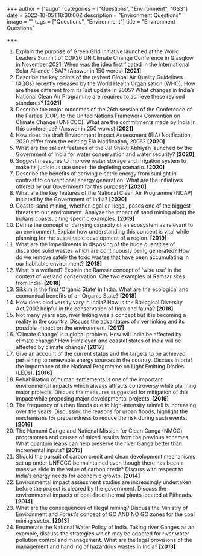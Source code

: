 +++
author = ["augu"]
categories = ["Questions", "Environment", "GS3"]
date = 2022-10-05T18:30:00Z
description = "Environment Questions"
image = ""
tags = ["Questions", "Environment"]
title = "Environment Questions"

+++
 1. Explain the purpose of Green Grid Initiative launched at the World Leaders Summit of COP26 UN Climate Change Conference in Glasglow in November 2021. When was the idea first floated in the International Solar Alliance (ISA)? (Answer in 150 words) **\[2021\]**
 2. Describe the key points of the revived Global Air Quality Guidelines (AQGs) recently released by the World Health Organisation (WHO). How are these different from its last update in 2005? What changes in India’s National Clean Air Programme are required to achieve these revised standards? **\[2021\]**
 3. Describe the major outcomes of the 26th session of the Conference of the Parties (COP) to the United Nations Framework Convention on Climate Change (UNFCCC). What are the commitments made by India in this conference? (Answer in 250 words) **\[2021\]**
 4. How does the draft Environment Impact Assessment (EIA) Notification, 2020 differ from the existing EIA Notification, 2006? **\[2020\]**
 5. What are the salient features of the Jal Shakti Abhiyan launched by the Government of India for water conservation and water security? **\[2020\]**
 6. Suggest measures to improve water storage and irrigation system to make its judicious use under the depleting scenario. **\[2020\]**
 7. Describe the benefits of deriving electric energy from sunlight in contrast to conventional energy generation. What are the initiatives offered by our Government for this purpose? **\[2020\]**
 8. What are the key features of the National Clean Air Programme (NCAP) initiated by the Government of India? **\[2020\]**
 9. Coastal sand mining, whether legal or illegal, poses one of the biggest threats to our environment. Analyze the impact of sand mining along the Indians coasts, citing specific examples. **\[2019\]**
10. Define the concept of carrying capacity of an ecosystem as relevant to an environment. Explain how understanding this concept is vital while planning for the sustainable development of a region. **\[2019\]**
11. What are the impediments in disposing of the huge quantities of discarded solid wastes which are continuously being generated? How do we remove safely the toxic wastes that have been accumulating in our habitable environment? **\[2018\]**
12. What is a wetland? Explain the Ramsar concept of ‘wise use’ in the context of wetland conservation. Cite two examples of Ramsar sites from India. **\[2018\]**
13. Sikkim is the first ‘Organic State’ in India. What are the ecological and economical benefits of an Organic State? **\[2018\]**
14. How does biodiversity vary in India? How is the Biological Diversity Act,2002 helpful in the conservation of flora and fauna? **\[2018\]**
15. Not many years ago, river linking was a concept but it is becoming a reality in the country. Discuss the advantages of river linking and its possible impact on the environment.  **\[2017\]**
16. ‘Climate Change’ is a global problem. How will India be affected by climate change? How Himalayan and coastal states of India will be affected by climate change?  **\[2017\]**
17. Give an account of the current status and the targets to be achieved pertaining to renewable energy sources in the country. Discuss in brief the importance of the National Programme on Light Emitting Diodes (LEDs).  **\[2016\]**
18. Rehabilitation of human settlements is one of the important environmental impacts which always attracts controversy while planning major projects. Discuss the measures suggested for mitigation of this impact while proposing major developmental projects. **\[2016\]**
19. The frequency of urban floods due to high-intensity rainfall is increasing over the years. Discussing the reasons for urban floods, highlight the mechanisms for preparedness to reduce the risk during such events. **\[2016\]**
20. The Namami Gange and National Mission for Clean Ganga (NMCG) programmes and causes of mixed results from the previous schemes. What quantum leaps can help preserve the river Ganga better than incremental inputs? **\[2015\]**
21. Should the pursuit of carbon credit and clean development mechanisms set up under UNFCCC be maintained even though there has been a massive slide in the value of carbon credit? Discuss with respect to India’s energy needs for economic growth. **\[2014\]**
22. Environmental impact assessment studies are increasingly undertaken before the project is cleared by the government. Discuss the environmental impacts of coal-fired thermal plants located at Pitheads. **\[2014\]**
23. What are the consequences of Illegal mining? Discuss the Ministry of Environment and Forest’s concept of GO AND NO GO zones for the coal mining sector. **\[2013\]**
24. Enumerate the National Water Policy of India. Taking river Ganges as an example, discuss the strategies which may be adopted for river water pollution control and management. What are the legal provisions of the management and handling of hazardous wastes in India? **\[2013\]**